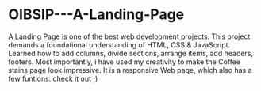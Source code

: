 # OIBSIP---A-Landing-Page
A Landing Page is one of the best web development projects. This project demands a foundational understanding of HTML, CSS & JavaScript. Learned how to add columns, divide sections, arrange items, add headers, footers.
Most importantly, i have used my creativity to make the Coffee stains page look impressive. 
It is a responsive Web page, which also has a few funtions. check it out ;)
